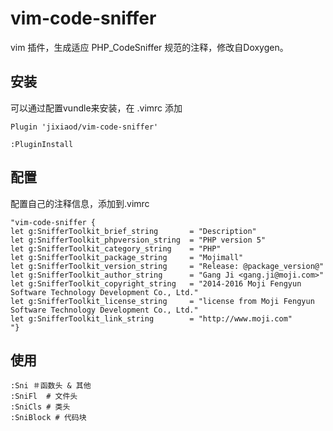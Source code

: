# vim-code-sniffer
vim 插件，生成适应 PHP_CodeSniffer 规范的注释，修改自Doxygen。

## 安装

可以通过配置vundle来安装，在 .vimrc 添加

```
Plugin 'jixiaod/vim-code-sniffer'

:PluginInstall
```
    
## 配置

配置自己的注释信息，添加到.vimrc

```
"vim-code-sniffer {
let g:SnifferToolkit_brief_string       = "Description"
let g:SnifferToolkit_phpversion_string  = "PHP version 5"
let g:SnifferToolkit_category_string    = "PHP"
let g:SnifferToolkit_package_string     = "Mojimall"
let g:SnifferToolkit_version_string     = "Release: @package_version@"
let g:SnifferToolkit_author_string      = "Gang Ji <gang.ji@moji.com>"
let g:SnifferToolkit_copyright_string   = "2014-2016 Moji Fengyun Software Technology Development Co., Ltd."
let g:SnifferToolkit_license_string     = "license from Moji Fengyun Software Technology Development Co., Ltd."
let g:SnifferToolkit_link_string        = "http://www.moji.com"
"}
```

## 使用
```
:Sni ＃函数头 & 其他
:SniFl  # 文件头
:SniCls # 类头
:SniBlock # 代码块
```
